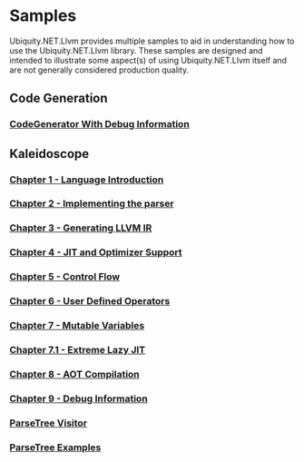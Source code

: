 # Samples
Ubiquity.NET.Llvm provides multiple samples to aid in understanding how to use the Ubiquity.NET.Llvm library.
These samples are designed and intended to illustrate some aspect(s) of using Ubiquity.NET.Llvm itself
and are not generally considered production quality. 

## Code Generation
### [CodeGenerator With Debug Information](codegeneration.md)

## Kaleidoscope
### [Chapter 1 - Language Introduction](Kaleidoscope.md)
### [Chapter 2 - Implementing the parser](Kaleidoscope-ch2.md)
### [Chapter 3 - Generating LLVM IR](Kaleidoscope-ch3.md)
### [Chapter 4 - JIT and Optimizer Support](Kaleidoscope-ch4.md)
### [Chapter 5 - Control Flow](Kaleidoscope-ch5.md)
### [Chapter 6 - User Defined Operators](Kaleidoscope-ch6.md)
### [Chapter 7 - Mutable Variables](Kaleidoscope-ch7.md)
### [Chapter 7.1 - Extreme Lazy JIT](Kaleidoscope-ch7.1.md)
### [Chapter 8 - AOT Compilation](Kaleidoscope-ch8.md)
### [Chapter 9 - Debug Information](Kaleidoscope-ch9.md)
### [ParseTree Visitor](Kaleidoscope-ParseTreeVisitor.md)
### [ParseTree Examples](Kaleidoscope-ParseTree-examples.md)
